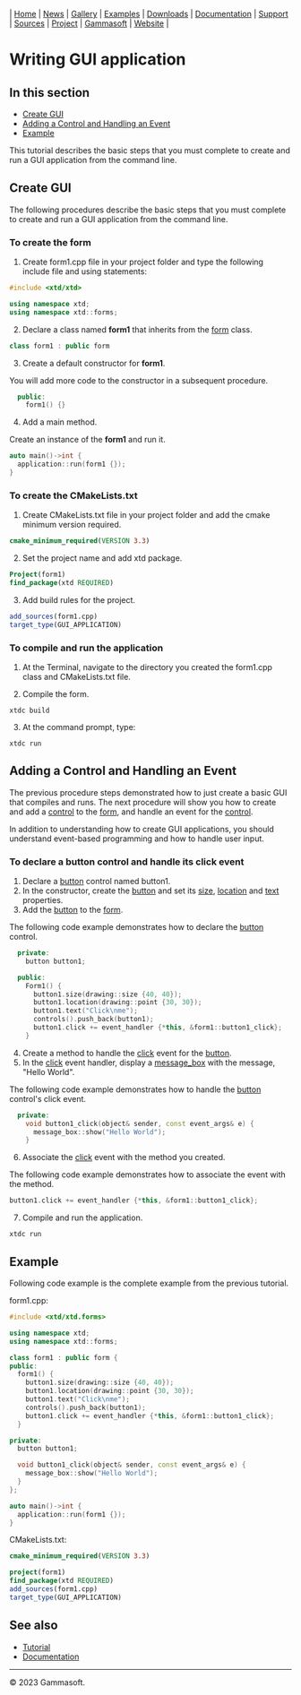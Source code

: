 | [Home](home.md) | [News](news.md) | [Gallery](gallery.md) | [Examples](examples.md) | [Downloads](downloads.md) | [Documentation](documentation.md) | [Support](support.md) | [Sources](https://github.com/gammasoft71/xtd) | [Project](https://sourceforge.net/projects/xtdpro/) | [Gammasoft](gammasoft.md) | [Website](https://gammasoft71.wixsite.com/xtdpro) |

# Writing GUI application

## In this section

* [Create GUI](#create-gui)
* [Adding a Control and Handling an Event](#adding-a-control-and-handling-an-event)
* [Example](#example)

This tutorial describes the basic steps that you must complete to create and run a GUI application from the command line.

## Create GUI

The following procedures describe the basic steps that you must complete to create and run a GUI application from the command line.

### To create the form

1. Create form1.cpp file in your project folder and type the following include file and using statements:

```c++
#include <xtd/xtd>

using namespace xtd;
using namespace xtd::forms;
```

2. Declare a class named **form1** that inherits from the [form](https://codedocs.xyz/gammasoft71/xtd/classxtd_1_1forms_1_1form.html) class.

```c++
class form1 : public form
```

3. Create a default constructor for **form1**.

You will add more code to the constructor in a subsequent procedure.

```c++
  public:
    form1() {}
```

4. Add a main method.

Create an instance of the **form1** and run it.

```c++
auto main()->int {
  application::run(form1 {});
}
```

### To create the CMakeLists.txt

1. Create CMakeLists.txt file in your project folder and add the cmake minimum version required.

```cmake
cmake_minimum_required(VERSION 3.3)
```

2. Set the project name and add xtd package.

```cmake
Project(form1)
find_package(xtd REQUIRED)
```

3. Add build rules for the project.

```cmake
add_sources(form1.cpp)
target_type(GUI_APPLICATION)
```

### To compile and run the application

1. At the Terminal, navigate to the directory you created the form1.cpp class and CMakeLists.txt file.

2. Compile the form.

```shell
xtdc build
```

3. At the command prompt, type:

```shell
xtdc run
```

## Adding a Control and Handling an Event

The previous procedure steps demonstrated how to just create a basic GUI that compiles and runs. 
The next procedure will show you how to create and add a [control](https://codedocs.xyz/gammasoft71/xtd/classxtd_1_1forms_1_1control.html) to the [form](https://codedocs.xyz/gammasoft71/xtd/classxtd_1_1forms_1_1form.html), and handle an event for the [control](https://codedocs.xyz/gammasoft71/xtd/classxtd_1_1forms_1_1control.html).

In addition to understanding how to create GUI applications, you should understand event-based programming and how to handle user input.

### To declare a button control and handle its click event

1. Declare a [button](https://codedocs.xyz/gammasoft71/xtd/classxtd_1_1forms_1_1button.html) control named button1.
2. In the constructor, create the [button](https://codedocs.xyz/gammasoft71/xtd/classxtd_1_1forms_1_1button.html) and set its [size](https://codedocs.xyz/gammasoft71/xtd/classxtd_1_1forms_1_1control.html#a2a9c3b512b6748c8330fe2231839c4cb), [location](https://codedocs.xyz/gammasoft71/xtd/classxtd_1_1forms_1_1control.html#a704049ab20aa16e25dca51911b0ba13b) and [text](https://codedocs.xyz/gammasoft71/xtd/classxtd_1_1forms_1_1control.html#a3f3bc021d22dff6f3a32a8dae0e7bbe9) properties.
3. Add the [button](https://codedocs.xyz/gammasoft71/xtd/classxtd_1_1forms_1_1button.html) to the [form](https://codedocs.xyz/gammasoft71/xtd/classxtd_1_1forms_1_1form.html).

The following code example demonstrates how to declare the [button](https://codedocs.xyz/gammasoft71/xtd/classxtd_1_1forms_1_1button.html) control.

```c++
  private:
    button button1;

  public:
    Form1() {
      button1.size(drawing::size {40, 40});
      button1.location(drawing::point {30, 30});
      button1.text("Click\nme");
      controls().push_back(button1);
      button1.click += event_handler {*this, &form1::button1_click};
    }
```

4. Create a method to handle the [click](https://codedocs.xyz/gammasoft71/xtd/group__events.html#ga651752ad0a3ec381983aa0b367291a68) event for the [button](https://codedocs.xyz/gammasoft71/xtd/classxtd_1_1forms_1_1button.html).
5. In the [click](https://codedocs.xyz/gammasoft71/xtd/group__events.html#ga651752ad0a3ec381983aa0b367291a68) event handler, display a [message_box](https://codedocs.xyz/gammasoft71/xtd/classxtd_1_1forms_1_1message__box.html) with the message, "Hello World".

The following code example demonstrates how to handle the [button](https://codedocs.xyz/gammasoft71/xtd/classxtd_1_1forms_1_1button.html) control's click event.

```c++
  private:
    void button1_click(object& sender, const event_args& e) {
      message_box::show("Hello World");
    }
```

6. Associate the [click](https://codedocs.xyz/gammasoft71/xtd/group__events.html#ga651752ad0a3ec381983aa0b367291a68) event with the method you created.

The following code example demonstrates how to associate the event with the method.

```c++
button1.click += event_handler {*this, &form1::button1_click};
```

7. Compile and run the application.

```shell
xtdc run
```

## Example

Following code example is the complete example from the previous tutorial.

form1.cpp:

```c++
#include <xtd/xtd.forms>

using namespace xtd;
using namespace xtd::forms;

class form1 : public form {  
public:
  form1() {
    button1.size(drawing::size {40, 40});
    button1.location(drawing::point {30, 30});
    button1.text("Click\nme");
    controls().push_back(button1);
    button1.click += event_handler {*this, &form1::button1_click};
  }

private:
  button button1;

  void button1_click(object& sender, const event_args& e) {
    message_box::show("Hello World");
  }
};

auto main()->int {
  application::run(form1 {});
}
```

CMakeLists.txt:

```cmake
cmake_minimum_required(VERSION 3.3)

project(form1)
find_package(xtd REQUIRED)
add_sources(form1.cpp)
target_type(GUI_APPLICATION)
```

## See also

* [Tutorial](tutorial.md)
* [Documentation](documentation.md)

______________________________________________________________________________________________

© 2023 Gammasoft.
